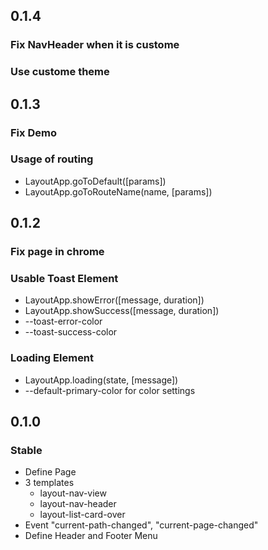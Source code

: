 ## 0.1.4

### Fix NavHeader when it is custome
### Use custome theme

## 0.1.3

### Fix Demo

### Usage of routing
* LayoutApp.goToDefault([params])
* LayoutApp.goToRouteName(name, [params])

## 0.1.2

### Fix page in chrome

### Usable Toast Element
* LayoutApp.showError([message, duration])
* LayoutApp.showSuccess([message, duration])
* --toast-error-color
* --toast-success-color

### Loading Element
* LayoutApp.loading(state, [message])
* --default-primary-color for color settings


## 0.1.0

### Stable
* Define Page
* 3 templates
    * layout-nav-view
    * layout-nav-header
    * layout-list-card-over
* Event "current-path-changed", "current-page-changed"
* Define Header and Footer Menu